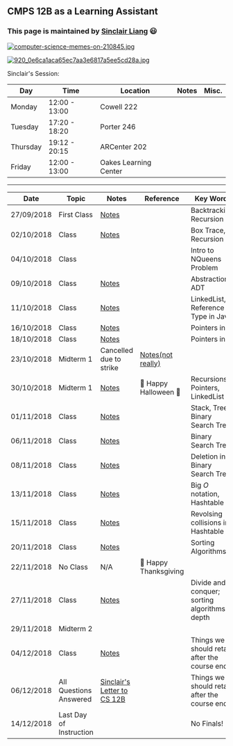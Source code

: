 ## CMPS 12B as a Learning Assistant ##

### This page is maintained by [Sinclair Liang](https://sinclairliang.com) :smiley: ###

[![computer-science-memes-on-210845.jpg](https://i.postimg.cc/T3wpHMj4/computer-science-memes-on-210845.jpg)](https://postimg.cc/nCyFCWP4)

[![920_0e6ca1aca65ec7aa3e6817a5ee5cd28a.jpg](https://i.postimg.cc/Kz4h4BXQ/920_0e6ca1aca65ec7aa3e6817a5ee5cd28a.jpg)](https://postimg.cc/k6rppVgt)


Sinclair's Session:

|Day|Time|Location|Notes|Misc.|
|---|---|---|---|---|
|Monday  |12:00 - 13:00|Cowell 222           |   |   |
|Tuesday |17:20 - 18:20|Porter 246           |   |   |
|Thursday|19:12 - 20:15|ARCenter 202         |   |   |
|Friday  |12:00 - 13:00|Oakes Learning Center|   |   |

******

|Date   |Topic   |Notes   |Reference   |Key Words   |
|---|---|---|---|---|
|27/09/2018   |First Class   |[Notes](https://github.com/sinclairliang/Coursework/blob/master/12B_LA/Notes/Notes_27_09_2018.md)   |   |Backtracking, Recursion   |
|02/10/2018   |Class     |[Notes](https://github.com/sinclairliang/Coursework/blob/master/12B_LA/Notes/Notes_02_10_2018.md)   |   |Box Trace, Recursion   |
|04/10/2018   |Class     |   |   |Intro to NQueens Problem|
|09/10/2018   |Class     |[Notes](https://github.com/sinclairliang/Coursework/blob/master/12B_LA/Notes/Notes_09_10_2018.md)||Abstraction, ADT|
|11/10/2018   |Class     |[Notes](https://github.com/sinclairliang/Coursework/blob/master/12B_LA/Notes/Notes_11_10_2018.md)||LinkedList, Reference Type in Java|
|16/10/2018   |Class     |[Notes](#)||Pointers in C|
|18/10/2018   |Class     |[Notes](#)||Pointers in C|
|23/10/2018   |Midterm 1 |Cancelled due to strike|[Notes(not really)](https://github.com/sinclairliang/Coursework/blob/master/12B_LA/Notes/Notes_23_10_2018.md)|   |
|30/10/2018   |Midterm 1 |[Notes](#)|:jack_o_lantern: Happy Halloween :jack_o_lantern:|Recursions, Pointers, LinkedList|
|01/11/2018   |Class     |[Notes](https://github.com/sinclairliang/Coursework/blob/master/12B_LA/Notes/Notes_01_11_2018.md)||Stack, Trees, Binary Search Tree|
|06/11/2018   |Class     |[Notes](https://github.com/sinclairliang/Coursework/blob/master/12B_LA/Notes/Notes_06_11_2018.md)||Binary Search Tree|
|08/11/2018   |Class     |[Notes](https://github.com/sinclairliang/Coursework/blob/master/12B_LA/Notes/Notes_08_11_2018.md)||Deletion in Binary Search Tree|
|13/11/2018   |Class     |[Notes](https://github.com/sinclairliang/Coursework/blob/master/12B_LA/Notes/Notes_13_11_2018.md)||Big $O$ notation, Hashtable|
|15/11/2018   |Class     |[Notes](https://github.com/sinclairliang/Coursework/blob/master/12B_LA/Notes/Notes_15_11_2018.md)||Revolsing collisions in Hashtable|
|20/11/2018   |Class     |[Notes](https://github.com/sinclairliang/Coursework/blob/master/12B_LA/Notes/Notes_20_11_2018.md)||Sorting Algorithms|
|22/11/2018   |No Class     |N/A|:chicken: Happy Thanksgiving||
|27/11/2018   |Class     |[Notes](https://github.com/sinclairliang/Coursework/blob/master/12B_LA/Notes/Notes_27_11_2018.md)||Divide and conquer; sorting algorithms in depth|
|29/11/2018   |Midterm 2 |   |   |   |
|04/12/2018   |Class     |[Notes](https://github.com/sinclairliang/Coursework/blob/master/12B_LA/Notes/Notes_04_12_2018.md)||Things we should retain after the course ends|
|06/12/2018   |All Questions Answered     |[Sinclair's Letter to CS 12B](https://github.com/sinclairliang/Coursework/blob/master/12B_LA/algorithms/README.md)||Things we should retain after the course ends|
|14/12/2018   |Last Day of Instruction|   || No Finals!  |